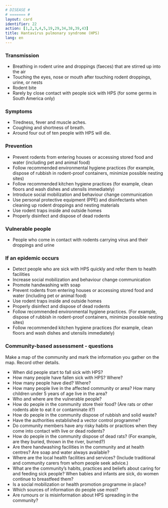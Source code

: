 ```yaml
---
# DISEASE #
# ======= #
layout: card
identifier: 22
action: [1,2,3,4,5,19,29,34,38,39,43]
title: Hantavirus pulmonary syndrome (HPS)
lang: en
---
```


### Transmission

- Breathing in rodent urine and droppings (faeces) that are stirred up into the air
- Touching the eyes, nose or mouth after touching rodent droppings, urine, or nests
- Rodent bite
- Rarely by close contact with people sick with HPS (for some germs in South America only)

### Symptoms

- Tiredness, fever and muscle aches.
- Coughing and shortness of breath.
- Around four out of ten people with HPS will die.

### Prevention

- Prevent rodents from entering houses or accessing stored food and water (including pet and animal food)
- Follow recommended environmental hygiene practices (for example, dispose of rubbish in rodent-proof containers, minimize possible nesting sites)
- Follow recommended kitchen hygiene practices (for example, clean floors and wash dishes and utensils immediately)
- Introduce social mobilization and behaviour change communication
- Use personal protective equipment (PPE) and disinfectants when cleaning up rodent droppings and nesting materials
- Use rodent traps inside and outside homes
- Properly disinfect and dispose of dead rodents

### Vulnerable people

- People who come in contact with rodents carrying virus and  their droppings and urine

### If an epidemic occurs

- Detect people who are sick with HPS quickly and refer them to health facilities
- Increase social mobilization and behaviour change communication
- Promote handwashing with soap
- Prevent rodents from entering houses or accessing stored food and water (including pet or animal food)
- Use rodent traps inside and outside homes
-	Properly disinfect and dispose of dead rodents
- Follow recommended environmental hygiene practices. (For example, dispose of rubbish in rodent-proof containers, minimize possible nesting sites)
- Follow recommended kitchen hygiene practices (for example, clean floors and wash dishes and utensils immediately)

### Community-based assessment - questions

Make a map of the community and mark the information you gather on the map. Record other details.
- When did people start to fall sick with HPS?
- How many people have fallen sick with HPS? Where?
- How many people have died? Where?
- How many people live in the affected community or area? How many children under 5 years of age live in the area?
- Who and where are the vulnerable people?
- How do people in the community store their food? (Are rats or other rodents able to eat it or contaminate it?)
- How do people in the community dispose of rubbish and solid waste?
- Have the authorities established a vector control programme?
- Do community members have any risky habits or practices when they come into contact with live or dead rodents?
- How do people in the community dispose of dead rats? (For example, are they buried, thrown in the river, burned?)
- Are there handwashing facilities in the community and at health centres? Are soap and water always available?
- Where are the local health facilities and services? (Include traditional and community carers from whom people seek advice.)
-	What are the community’s habits, practices and beliefs about caring for and feeding sick people? When babies and infants are sick, do women continue to breastfeed them? 
- Is a social mobilization or health promotion programme in place?
- Which sources of information do people use most?
- Are rumours or is misinformation about HPS spreading in the community?
